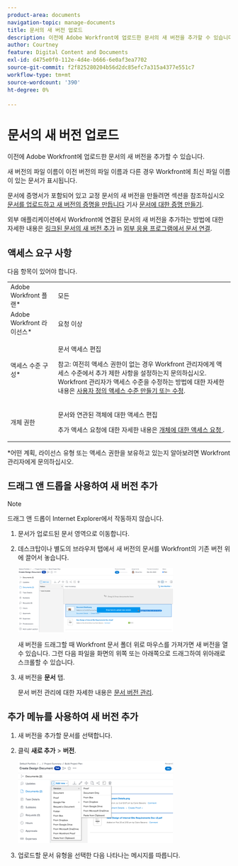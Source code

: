 ```yaml
---
product-area: documents
navigation-topic: manage-documents
title: 문서의 새 버전 업로드
description: 이전에 Adobe Workfront에 업로드한 문서의 새 버전을 추가할 수 있습니다.
author: Courtney
feature: Digital Content and Documents
exl-id: d475e0f0-112e-4d4e-b666-6e0af3ea7702
source-git-commit: f2f825280204b56d2dc85efc7a315a4377e551c7
workflow-type: tm+mt
source-wordcount: '390'
ht-degree: 0%

---
```


# 문서의 새 버전 업로드

이전에 Adobe Workfront에 업로드한 문서의 새 버전을 추가할 수 있습니다.

새 버전의 파일 이름이 이전 버전의 파일 이름과 다른 경우 Workfront에 최신 파일 이름이 있는 문서가 표시됩니다.

문서에 증명서가 포함되어 있고 교정 문서의 새 버전을 만들려면 섹션을 참조하십시오 [문서를 업로드하고 새 버전의 증명을 만듭니다](../../review-and-approve-work/proofing/creating-proofs-within-workfront/generate-proof-for-a-document.md#uploading-a-document-and-creating-a-new-version-of-a-proof) 기사 [문서에 대한 증명 만들기](../../review-and-approve-work/proofing/creating-proofs-within-workfront/generate-proof-for-a-document.md).

외부 애플리케이션에서 Workfront에 연결된 문서의 새 버전을 추가하는 방법에 대한 자세한 내용은 [링크된 문서의 새 버전 추가](../../documents/adding-documents-to-workfront/link-documents-from-external-apps.md#add) in [외부 응용 프로그램에서 문서 연결](../../documents/adding-documents-to-workfront/link-documents-from-external-apps.md).

## 액세스 요구 사항

다음 항목이 있어야 합니다.

<table style="table-layout:auto"> 
 <col> 
 </col> 
 <col> 
 </col> 
 <tbody> 
  <tr> 
   <td role="rowheader">Adobe Workfront 플랜*</td> 
   <td> <p> 모든</p> </td> 
  </tr> 
  <tr> 
   <td role="rowheader">Adobe Workfront 라이선스*</td> 
   <td> <p>요청 이상</p> </td> 
  </tr> 
  <tr data-mc-conditions=""> 
   <td role="rowheader">액세스 수준 구성*</td> 
   <td> <p>문서 액세스 편집</p> <p>참고: 여전히 액세스 권한이 없는 경우 Workfront 관리자에게 액세스 수준에서 추가 제한 사항을 설정하는지 문의하십시오. Workfront 관리자가 액세스 수준을 수정하는 방법에 대한 자세한 내용은 <a href="../../administration-and-setup/add-users/configure-and-grant-access/create-modify-access-levels.md" class="MCXref xref">사용자 정의 액세스 수준 만들기 또는 수정</a>.</p> </td> 
  </tr> 
  <tr data-mc-conditions=""> 
   <td role="rowheader">개체 권한</td> 
   <td> <p>문서와 연관된 객체에 대한 액세스 편집</p> <p>추가 액세스 요청에 대한 자세한 내용은 <a href="../../workfront-basics/grant-and-request-access-to-objects/request-access.md" class="MCXref xref">개체에 대한 액세스 요청 </a>.</p> </td> 
  </tr> 
 </tbody> 
</table>

&#42;어떤 계획, 라이선스 유형 또는 액세스 권한을 보유하고 있는지 알아보려면 Workfront 관리자에게 문의하십시오.

## 드래그 앤 드롭을 사용하여 새 버전 추가

>[!NOTE]
>
>드래그 앤 드롭이 Internet Explorer에서 작동하지 않습니다.

1. 문서가 업로드된 문서 영역으로 이동합니다.
1. 데스크탑이나 별도의 브라우저 탭에서 새 버전의 문서를 Workfront의 기존 버전 위에 끌어서 놓습니다.

   ![](assets/drag-drop-doc-qs-350x145.png)

   새 버전을 드래그할 때 Workfront 문서 폴더 위로 마우스를 가져가면 새 버전을 열 수 있습니다. 그런 다음 파일을 화면의 위쪽 또는 아래쪽으로 드래그하여 위아래로 스크롤할 수 있습니다.

1. 새 버전을 **문서** 탭.

   문서 버전 관리에 대한 자세한 내용은 [문서 버전 관리](../../documents/managing-documents/manage-document-versions.md).

## 추가 메뉴를 사용하여 새 버전 추가

1. 새 버전을 추가할 문서를 선택합니다.
1. 클릭 **새로 추가** > **버전**.

   ![](assets/add-new-version-350x185.png)

1. 업로드할 문서 유형을 선택한 다음 나타나는 메시지를 따릅니다.

